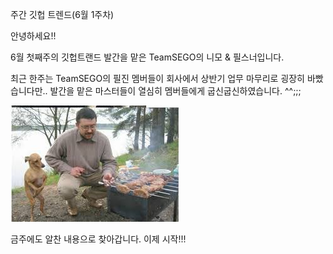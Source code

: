 주간 깃헙 트렌드(6월 1주차)

안녕하세요!! 

6월 첫째주의 깃헙트랜드 발간을 맡은 TeamSEGO의 니모 & 필스너입니다.

최근 한주는 TeamSEGO의 필진 멤버들이 회사에서 상반기 업무 마무리로 굉장히 바빴습니다만..
발간을 맡은 마스터들이 열심히 멤버들에게 굽신굽신하였습니다. ^^;;;

![굽신](../img/015-00-readme.jpg)

금주에도 알찬 내용으로 찾아갑니다. 이제 시작!!!
